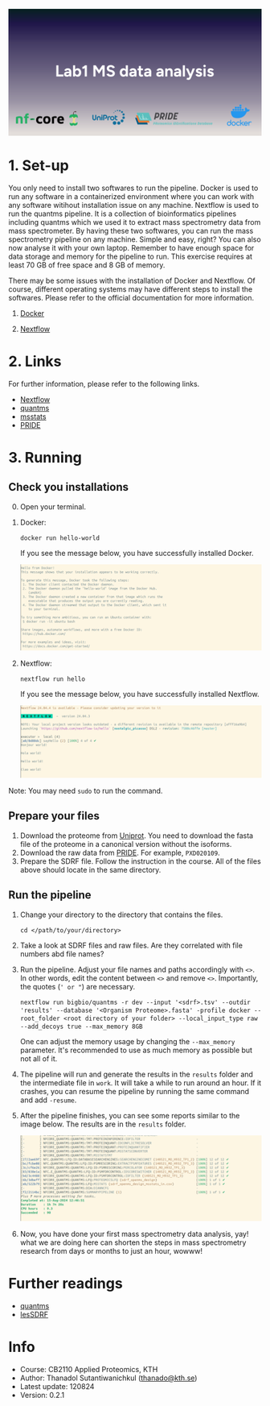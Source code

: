 ![alt text](/images/header.png)
# 1. Set-up 

You only need to install two softwares to run the pipeline. Docker is used to run any software in a containerized environment where you can work with any software witihout installation issue on any machine. Nextflow is used to run the quantms pipeline. It is a collection of bioinformatics pipelines including quantms which we used it to extract mass spectrometry data from mass spectrometer. By having these two softwares, you can run the mass spectrometry pipeline on any machine. Simple and easy, right? You can also now analyse it with your own laptop. Remember to have enough space for data storage and memory for the pipeline to run. This exercise requires at least 70 GB of free space and 8 GB of memory.

There may be some issues with the installation of Docker and Nextflow. Of course, different operating systems may have different steps to install the softwares. Please refer to the official documentation for more information.

1. [Docker](https://docs.docker.com/engine/install/)


2. [Nextflow](https://www.nextflow.io/docs/latest/install.html) 

# 2. Links 
For further information, please refer to the following links. 
- [Nextflow](https://www.nextflow.io/)
- [quantms](https://docs.quantms.org/en/latest/) 
- [msstats](https://bioconductor.org/packages/release/bioc/html/MSstats.html) 
- [PRIDE](https://www.ebi.ac.uk/pride/) 

# 3. Running 
## Check you installations 
0. Open your terminal.
1. Docker: 
    ```
    docker run hello-world
    ```

    If you see the message below, you have successfully installed Docker. 
    
    ![alt text](images/docker.png)

2. Nextflow: 
    ```
    nextflow run hello
    ``` 

    If you see the message below, you have successfully installed Nextflow. 
    
    ![alt text](images/nextflow.png?)

Note: You may need `sudo` to run the command.


## Prepare your files
1. Download the proteome from [Uniprot](https://www.uniprot.org/). You need to download the fasta file of the proteome in a canonical version without the isoforms.
2. Download the raw data from [PRIDE](https://www.ebi.ac.uk/pride/archive/). For example, `PXD020109`. 
3. Prepare the SDRF file. Follow the instruction in the course. 
All of the files above should locate in the same directory.

## Run the pipeline 
1. Change your directory to the directory that contains the files.

    ```
    cd </path/to/your/directory>
    ```
    
2. Take a look at SDRF files and raw files. Are they correlated with file numbers abd file names?
3. Run the pipeline. Adjust your file names and paths accordingly with `<>`. In other words, edit the content between `<>` and remove `<>`. Importantly, the quotes (`' or "`) are necessary.
    
    ```
    nextflow run bigbio/quantms -r dev --input '<sdrf>.tsv' --outdir 'results' --database '<Organism Proteome>.fasta' -profile docker --root_folder <root directory of your folder> --local_input_type raw --add_decoys true --max_memory 8GB
    ```
    One can adjust the memory usage by changing the `--max_memory` parameter. It's recommended to use as much memory as possible but not all of it.
4. The pipeline will run and generate the results in the `results` folder and the intermediate file in `work`. It will take a while to run around an hour. If it crashes, you can resume the pipeline by running the same command and add `-resume`.
5. After the pipeline finishes, you can see some reports similar to the image below. The results are in the `results` folder. 

    ![alt text](/images/done.png )
6. Now, you have done your first mass spectrometry data analysis, yay! what we are doing here can shorten the steps in mass spectrometry research from days or months to just an hour, wowww!

# Further readings 

- [quantms](https://www.nature.com/articles/s41592-024-02343-1)
- [lesSDRF](https://www.nature.com/articles/s41467-023-42543-5/)

# Info 
- Course: CB2110 Applied Proteomics, KTH 
- Author: Thanadol Sutantiwanichkul (thanado@kth.se)
- Latest update: 120824
- Version: 0.2.1 